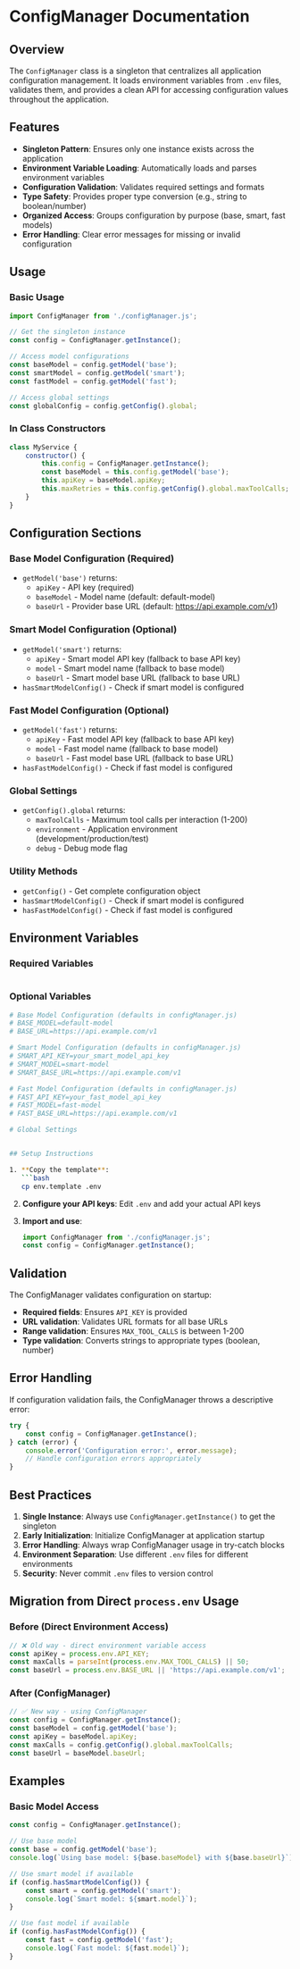 # ConfigManager Documentation

## Overview

The `ConfigManager` class is a singleton that centralizes all application configuration management. It loads environment variables from `.env` files, validates them, and provides a clean API for accessing configuration values throughout the application.

## Features

- **Singleton Pattern**: Ensures only one instance exists across the application
- **Environment Variable Loading**: Automatically loads and parses environment variables
- **Configuration Validation**: Validates required settings and formats
- **Type Safety**: Provides proper type conversion (e.g., string to boolean/number)
- **Organized Access**: Groups configuration by purpose (base, smart, fast models)
- **Error Handling**: Clear error messages for missing or invalid configuration

## Usage

### Basic Usage

```javascript
import ConfigManager from './configManager.js';

// Get the singleton instance
const config = ConfigManager.getInstance();

// Access model configurations
const baseModel = config.getModel('base');
const smartModel = config.getModel('smart');
const fastModel = config.getModel('fast');

// Access global settings
const globalConfig = config.getConfig().global;
```

### In Class Constructors

```javascript
class MyService {
    constructor() {
        this.config = ConfigManager.getInstance();
        const baseModel = this.config.getModel('base');
        this.apiKey = baseModel.apiKey;
        this.maxRetries = this.config.getConfig().global.maxToolCalls;
    }
}
```

## Configuration Sections

### Base Model Configuration (Required)
- `getModel('base')` returns:
  - `apiKey` - API key (required)
  - `baseModel` - Model name (default: default-model)
  - `baseUrl` - Provider base URL (default: https://api.example.com/v1)

### Smart Model Configuration (Optional)
- `getModel('smart')` returns:
  - `apiKey` - Smart model API key (fallback to base API key)
  - `model` - Smart model name (fallback to base model)
  - `baseUrl` - Smart model base URL (fallback to base URL)
- `hasSmartModelConfig()` - Check if smart model is configured

### Fast Model Configuration (Optional)
- `getModel('fast')` returns:
  - `apiKey` - Fast model API key (fallback to base API key)
  - `model` - Fast model name (fallback to base model) 
  - `baseUrl` - Fast model base URL (fallback to base URL)
- `hasFastModelConfig()` - Check if fast model is configured

### Global Settings
- `getConfig().global` returns:
  - `maxToolCalls` - Maximum tool calls per interaction (1-200)
  - `environment` - Application environment (development/production/test)
  - `debug` - Debug mode flag

### Utility Methods
- `getConfig()` - Get complete configuration object
- `hasSmartModelConfig()` - Check if smart model is configured
- `hasFastModelConfig()` - Check if fast model is configured

## Environment Variables

### Required Variables
```bash

```

### Optional Variables
```bash
# Base Model Configuration (defaults in configManager.js)
# BASE_MODEL=default-model
# BASE_URL=https://api.example.com/v1

# Smart Model Configuration (defaults in configManager.js)
# SMART_API_KEY=your_smart_model_api_key
# SMART_MODEL=smart-model
# SMART_BASE_URL=https://api.example.com/v1

# Fast Model Configuration (defaults in configManager.js)
# FAST_API_KEY=your_fast_model_api_key
# FAST_MODEL=fast-model
# FAST_BASE_URL=https://api.example.com/v1

# Global Settings


## Setup Instructions

1. **Copy the template**:
   ```bash
   cp env.template .env
   ```

2. **Configure your API keys**:
   Edit `.env` and add your actual API keys

3. **Import and use**:
   ```javascript
   import ConfigManager from './configManager.js';
   const config = ConfigManager.getInstance();
   ```

## Validation

The ConfigManager validates configuration on startup:

- **Required fields**: Ensures `API_KEY` is provided
- **URL validation**: Validates URL formats for all base URLs
- **Range validation**: Ensures `MAX_TOOL_CALLS` is between 1-200
- **Type validation**: Converts strings to appropriate types (boolean, number)

## Error Handling

If configuration validation fails, the ConfigManager throws a descriptive error:

```javascript
try {
    const config = ConfigManager.getInstance();
} catch (error) {
    console.error('Configuration error:', error.message);
    // Handle configuration errors appropriately
}
```

## Best Practices

1. **Single Instance**: Always use `ConfigManager.getInstance()` to get the singleton
2. **Early Initialization**: Initialize ConfigManager at application startup
3. **Error Handling**: Always wrap ConfigManager usage in try-catch blocks
4. **Environment Separation**: Use different `.env` files for different environments
5. **Security**: Never commit `.env` files to version control

## Migration from Direct `process.env` Usage

### Before (Direct Environment Access)
```javascript
// ❌ Old way - direct environment variable access
const apiKey = process.env.API_KEY;
const maxCalls = parseInt(process.env.MAX_TOOL_CALLS) || 50;
const baseUrl = process.env.BASE_URL || 'https://api.example.com/v1';
```

### After (ConfigManager)
```javascript
// ✅ New way - using ConfigManager
const config = ConfigManager.getInstance();
const baseModel = config.getModel('base');
const apiKey = baseModel.apiKey;
const maxCalls = config.getConfig().global.maxToolCalls;
const baseUrl = baseModel.baseUrl;
```

## Examples

### Basic Model Access
```javascript
const config = ConfigManager.getInstance();

// Use base model
const base = config.getModel('base');
console.log(`Using base model: ${base.baseModel} with ${base.baseUrl}`);

// Use smart model if available
if (config.hasSmartModelConfig()) {
    const smart = config.getModel('smart');
    console.log(`Smart model: ${smart.model}`);
}

// Use fast model if available  
if (config.hasFastModelConfig()) {
    const fast = config.getModel('fast');
    console.log(`Fast model: ${fast.model}`);
}
``` 